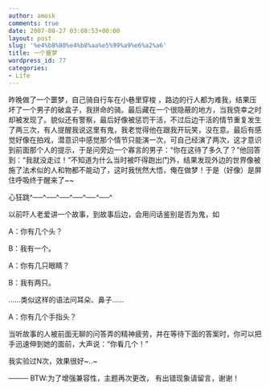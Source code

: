 ```yaml
---
author: amosk
comments: true
date: 2007-08-27 03:08:53+00:00
layout: post
slug: '%e4%b8%80%e4%b8%aa%e5%99%a9%e6%a2%a6'
title: 一个噩梦
wordpress_id: 77
categories:
- Life
---
```


昨晚做了一个噩梦，自己骑自行车在小巷里穿梭 ，路边的行人都为难我，结果压坏了一个男子的破盒子，我拼命的骑。最后藏在一个很隐蔽的地方，当我侥幸之时却被发现了。貌似还有警察，最后好像被惩罚干活，不过后边干活的情节重复发生了两三次，有人提醒我说这里有鬼，我老觉得他在跟我开玩笑，没在意。最后有感觉好像在拍戏，潜意识中感觉那个情节只能演一次，可自己经演了两次，这才意识到前面那个人的提示，于是问旁边一个寡言的男子：“你在这待了多久了？”他回答到：“我就没走过！”不知道为什么当时被吓得跑出门外，结果发现外边的世界像被施了法术似的人和物都不能动了，这时我恍然大悟，俺在做梦！于是（好像）是屏住呼吸终于醒来了~~

心狂跳^──^──^──^──^──^──^

以前吓人老爱讲一个故事，到故事后边，会用问话鉴别是否为鬼，如

A：你有几个头？

B：我有一个。

A：你有几只眼睛？

B：我有两只。

……类似这样的语法问耳朵、鼻子……

A：你有几个手指头？

当听故事的人被前面无聊的问答弄的精神疲劳，并在等待下面的答案时，你可以把手迅速伸到她的面前，大声说：“你看几个！”

我实验过N次，效果很好~..~

────
BTW:为了增强兼容性，主题再次更改， 有出错现象请留言，谢谢！
